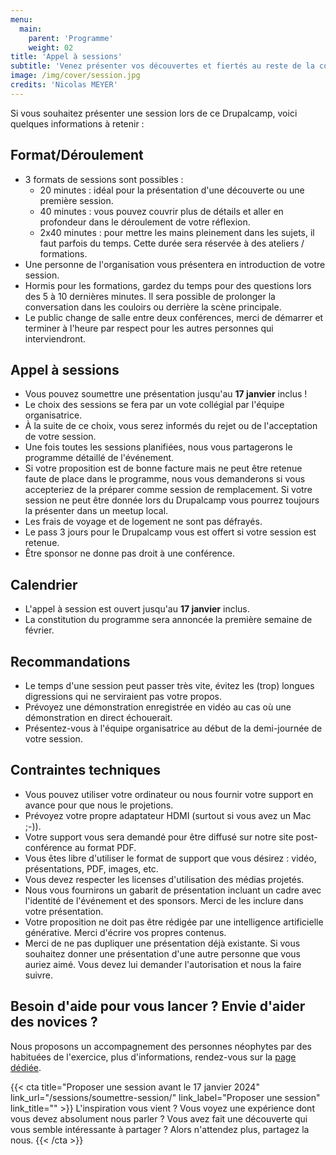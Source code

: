 ```yaml
---
menu:
  main:
    parent: 'Programme'
    weight: 02
title: 'Appel à sessions'
subtitle: 'Venez présenter vos découvertes et fiertés au reste de la communauté'
image: /img/cover/session.jpg
credits: 'Nicolas MEYER'
---
```

Si vous souhaitez présenter une session lors de ce Drupalcamp, voici quelques informations à retenir :

## Format/Déroulement

* 3 formats de sessions sont possibles :
  * 20 minutes : idéal pour la présentation d'une découverte ou une première session.
  * 40 minutes : vous pouvez couvrir plus de détails et aller en profondeur dans le déroulement de votre réflexion.
  * 2x40 minutes : pour mettre les mains pleinement dans les sujets, il faut parfois du temps. Cette durée sera réservée à des ateliers / formations.
* Une personne de l'organisation vous présentera en introduction de votre session.
* Hormis pour les formations, gardez du temps pour des questions lors des 5 à 10 dernières minutes. Il sera possible de prolonger la conversation dans les couloirs ou derrière la scène principale.
* Le public change de salle entre deux conférences, merci de démarrer et terminer à l'heure par respect pour les autres personnes qui interviendront.

## Appel à sessions

* Vous pouvez soumettre une présentation jusqu'au **17 janvier** inclus !
* Le choix des sessions se fera par un vote collégial par l'équipe organisatrice.
* À la suite de ce choix, vous serez informés du rejet ou de l'acceptation de votre session.
* Une fois toutes les sessions planifiées, nous vous partagerons le programme détaillé de l'événement.
* Si votre proposition est de bonne facture mais ne peut être retenue faute de place dans le programme, nous vous demanderons si vous accepteriez de la préparer comme session de remplacement. Si votre session ne peut être donnée lors du Drupalcamp vous pourrez toujours la présenter dans un meetup local.
* Les frais de voyage et de logement ne sont pas défrayés.
* Le pass 3 jours pour le Drupalcamp vous est offert si votre session est retenue.
* Être sponsor ne donne pas droit à une conférence.


## Calendrier

* L'appel à session est ouvert jusqu'au **17 janvier** inclus.
* La constitution du programme sera annoncée la première semaine de février.

## Recommandations

* Le temps d'une session peut passer très vite, évitez les (trop) longues digressions qui ne serviraient pas votre propos.
* Prévoyez une démonstration enregistrée en vidéo au cas où une démonstration en direct échouerait.
* Présentez-vous à l'équipe organisatrice au début de la demi-journée de votre session.

## Contraintes techniques

* Vous pouvez utiliser votre ordinateur ou nous fournir votre support en avance pour que nous le projetions.
* Prévoyez votre propre adaptateur HDMI (surtout si vous avez un Mac ;-)).
* Votre support vous sera demandé pour être diffusé sur notre site post-conférence au format PDF.
* Vous êtes libre d'utiliser le format de support que vous désirez : vidéo, présentations, PDF, images, etc.
* Vous devez respecter les licenses d'utilisation des médias projetés.
* Nous vous fournirons un gabarit de présentation incluant un cadre avec l'identité de l'événement et des sponsors. Merci de les inclure dans votre présentation.
* Votre proposition ne doit pas être rédigée par une intelligence artificielle générative. Merci d'écrire vos propres contenus.
* Merci de ne pas dupliquer une présentation déjà existante. Si vous souhaitez donner une présentation d'une autre personne que vous auriez aimé. Vous devez lui demander l'autorisation et nous la faire suivre.

## Besoin d'aide pour vous lancer ? Envie d'aider des novices ?

Nous proposons un accompagnement des personnes néophytes par des habituées de l'exercice, plus d'informations, rendez-vous sur la [page dédiée](/sessions/accompagnement).

{{< cta
title="Proposer une session avant le 17 janvier 2024"
link_url="/sessions/soumettre-session/"
link_label="Proposer une session"
link_title="" >}}
L'inspiration vous vient ? Vous voyez une expérience dont vous devez absolument nous parler ?
Vous avez fait une découverte qui vous semble intéressante à partager ?
Alors n'attendez plus, partagez la nous.
{{< /cta >}}


